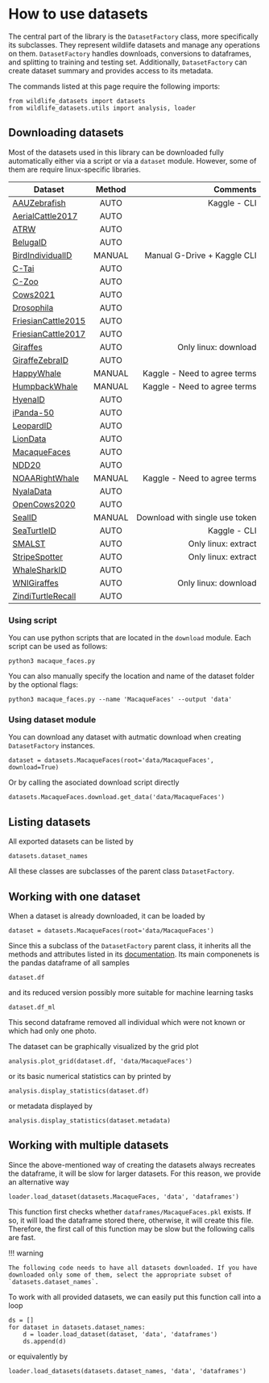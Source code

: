 # How to use datasets

The central part of the library is the `DatasetFactory` class, more specifically its subclasses. They represent wildlife datasets and manage any operations on them. `DatasetFactory` handles downloads, conversions to dataframes, and splitting to training and testing set. Additionally, `DatasetFactory` can create dataset summary and provides access to its metadata.

The commands listed at this page require the following imports:

    from wildlife_datasets import datasets
    from wildlife_datasets.utils import analysis, loader

## Downloading datasets

Most of the datasets used in this library can be downloaded fully automatically either via a script or via a `dataset` module. However, some of them are require linux-specific libraries. 


| Dataset                | Method  |             Comments           |
|------------------------|:-------:|-------------------------------:|
| [AAUZebrafish](https://www.kaggle.com/datasets/aalborguniversity/aau-zebrafish-reid)          | AUTO    | Kaggle - CLI                   |
| [AerialCattle2017](https://data.bris.ac.uk/data/dataset/3owflku95bxsx24643cybxu3qh)          | AUTO    |                                |
| [ATRW](https://lila.science/datasets/atrw)                   | AUTO    |                                |
| [BelugaID](https://lila.science/datasets/beluga-id-2022/)              | AUTO    |                                |
| [BirdIndividualID](https://github.com/AndreCFerreira/Bird_individualID)     | MANUAL  | Manual G-Drive + Kaggle CLI    |
| [C-Tai](https://github.com/cvjena/chimpanzee_faces)       | AUTO    |                                |
| [C-Zoo](https://github.com/cvjena/chimpanzee_faces)       | AUTO    |                                |
| [Cows2021](https://data.bris.ac.uk/data/dataset/4vnrca7qw1642qlwxjadp87h7)              | AUTO    |                                |
| [Drosophila](https://github.com/j-schneider/fly_eye)             | AUTO    |                                |
| [FriesianCattle2015](https://data.bris.ac.uk/data/dataset/wurzq71kfm561ljahbwjhx9n3)   | AUTO    |                                |
| [FriesianCattle2017](https://data.bris.ac.uk/data/dataset/2yizcfbkuv4352pzc32n54371r)   | AUTO    |                                |
| [Giraffes](ftp://pbil.univ-lyon1.fr/pub/datasets/miele2021)       | AUTO    | Only linux: download                               |
| [GiraffeZebraID](https://lila.science/datasets/great-zebra-giraffe-id)       | AUTO    |                                |
| [HappyWhale](https://www.kaggle.com/competitions/happy-whale-and-dolphin)             | MANUAL  | Kaggle - Need to agree terms   |
| [HumpbackWhale](https://www.kaggle.com/competitions/humpback-whale-identification)          | MANUAL  | Kaggle - Need to agree terms   |
| [HyenaID](https://lila.science/datasets/hyena-id-2022/)               | AUTO    |                                |
| [iPanda-50](https://github.com/iPandaDateset/iPanda-50)              | AUTO    |                                |
| [LeopardID](https://lila.science/datasets/leopard-id-2022/)             | AUTO    |                                |
| [LionData](https://github.com/tvanzyl/wildlife_reidentification)              | AUTO    |                                |
| [MacaqueFaces](https://github.com/clwitham/MacaqueFaces)          | AUTO    |                                |
| [NDD20](https://doi.org/10.25405/data.ncl.c.4982342)                  | AUTO    |                                |
| [NOAARightWhale](https://www.kaggle.com/c/noaa-right-whale-recognition)        | MANUAL  | Kaggle - Need to agree terms   |
| [NyalaData](https://github.com/tvanzyl/wildlife_reidentification)             | AUTO    |                                |
| [OpenCows2020](https://data.bris.ac.uk/data/dataset/10m32xl88x2b61zlkkgz3fml17)           | AUTO    |                                |
| [SealID](https://doi.org/10.23729/0f4a3296-3b10-40c8-9ad3-0cf00a5a4a53)                 | MANUAL  | Download with single use token |
| [SeaTurtleID](https://www.kaggle.com/datasets/wildlifedatasets/seaturtleid)                 | AUTO    | Kaggle - CLI                   |
| [SMALST](https://github.com/silviazuffi/smalst)                 | AUTO    | Only linux: extract            |
| [StripeSpotter](https://code.google.com/archive/p/stripespotter/downloads)          | AUTO    | Only linux: extract            |
| [WhaleSharkID](https://lila.science/datasets/whale-shark-id)         | AUTO    |                                |
| [WNIGiraffes](https://lila.science/datasets/wni-giraffes)           | AUTO    | Only linux: download          |
| [ZindiTurtleRecall](https://zindi.africa/competitions/turtle-recall-conservation-challenge)    | AUTO    |                                |


### Using script
You can use python scripts that are located in the `download` module.
Each script can be used as follows:

    python3 macaque_faces.py

You can also manually specify the location and name of the dataset folder by the optional flags:

    python3 macaque_faces.py --name 'MacaqueFaces' --output 'data'

### Using dataset module
You can download any dataset with autmatic download when creating `DatasetFactory` instances.

    dataset = datasets.MacaqueFaces(root='data/MacaqueFaces', download=True)

Or by calling the asociated download script directly

    datasets.MacaqueFaces.download.get_data('data/MacaqueFaces')


## Listing datasets
All exported datasets can be listed by

    datasets.dataset_names
All these classes are subclasses of the parent class `DatasetFactory`.


## Working with one dataset
When a dataset is already downloaded, it can be loaded by
   
    dataset = datasets.MacaqueFaces(root='data/MacaqueFaces')

Since this a subclass of the `DatasetFactory` parent class, it inherits all the methods and attributes listed in its [documentation](reference_datasets.md). Its main componenets is the pandas dataframe of all samples
    
    dataset.df

and its reduced version possibly more suitable for machine learning tasks
    
    dataset.df_ml

This second dataframe removed all individual which were not known or which had only one photo.

The dataset can be graphically visualized by the grid plot

    analysis.plot_grid(dataset.df, 'data/MacaqueFaces')
or its basic numerical statistics can by printed by

    analysis.display_statistics(dataset.df)
or metadata displayed by

    analysis.display_statistics(dataset.metadata)

## Working with multiple datasets
Since the above-mentioned way of creating the datasets always recreates the dataframe, it will be slow for larger datasets. For this reason, we provide an alternative way

    loader.load_dataset(datasets.MacaqueFaces, 'data', 'dataframes')
This function first checks whether `dataframes/MacaqueFaces.pkl` exists. If so, it will load the dataframe stored there, otherwise, it will create this file. Therefore, the first call of this function may be slow but the following calls are fast.


!!! warning

    The following code needs to have all datasets downloaded. If you have downloaded only some of them, select the appropriate subset of `datasets.dataset_names`.

To work with all provided datasets, we can easily put this function call into a loop

    ds = []
    for dataset in datasets.dataset_names:
        d = loader.load_dataset(dataset, 'data', 'dataframes')
        ds.append(d)
or equivalently by

    loader.load_datasets(datasets.dataset_names, 'data', 'dataframes')
